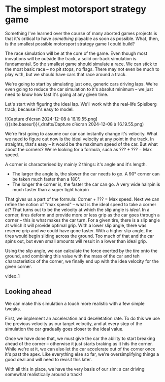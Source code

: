 # The simplest motorsport strategy game

Something I've learned over the course of many aborted games projects is that it's critical to have _something_ playable as soon as possible. What, then, is the smallest possible motorsport strategy game I could build?

The race simulation will be at the core of the game. Even though most inovations will be outside the track, a solid on-track simulation is fundamental. So the smallest game should simulate a race. We can stick to the most basic race – no pit stops, no flags. There may not even be much to play with, but we should have cars that race around a track.

We're going to start by simulating just one, generic cars driving laps. We're even going to reduce the car simulation to it's absolut minimum – we just need to know how fast it's going at any given time.

Let's start with figuring the ideal lap. We'll work with the real-life Spielberg track, because it's easy to model.

![Capture d’écran 2024-12-08 à 16.19.55.png]({{site.baseurl}}/_drafts/Capture d’écran 2024-12-08 à 16.19.55.png)

We're first going to assume our car can instantly change it's velocity. What we need to figure out now is the ideal velocity at any point in the track. In straights, that's easy – it would be the maximum speed of the car. But what about the corners?  We're looking for a formula, such as ??? + ??? = Max speed.

A corner is characterised by mainly 2 things: it's angle and it's length.

- The larger the angle is, the slower the car needs to go. A 90° corner can be taken much faster than a 180°.
- The longer the corner is, the faster the car can go. A very wide hairpin is much faster than a super tight hairpin

That gives us a part of the formula: Corner + ??? = Max speed. Next we can refine the notion of "max speed" – what is the ideal speed to take a corner at? That turns out to be the velocity at which the slip angle is _ideal_. In a corner, tires deform and provide more or less grip as the car goes through a corner – this is what makes the car turn. For a given tire, there is a slip angle at which it will provide optimal grip. With a lower slip angle, there was reserve grip and we could have gone faster. With a higher slip angle, the tires would begin sliding across the ground. Too much of that and the car spins out, but even small amounts will result in a lower than ideal grip.

Using the slip angle, we can calculate the force exerted by the tire onto the ground, and combining this value with the mass of the car and teh characteristics of the corner, we finally end up with the idea velocity for the given corner.

video_1

## Looking ahead

We can make this simulation a touch more realistic with a few simple tweaks.

First, we implement an acceleration and deceletation rate. To do this we use the previous velocity as our target velocity, and at every step of the simulation the car gradually goes closer to the ideal value.

Once we have done that, we must give the car the ability to start breaking ahead of the corner – otherwise it just starts braking as it hits the corner. While we're at it, we can also let the car accelerate out of the corner once it's past the apex. Like everything else so far, we're oversimplifying things a good deal and will need to revisit this later.

With all this in place, we have the very basis of our sim: a car driving somewhat realistically around a track!
